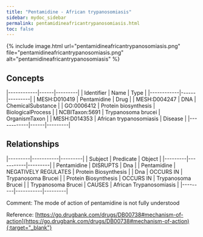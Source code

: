 ```yaml
---
title: "Pentamidine - African trypanosomiasis"
sidebar: mydoc_sidebar
permalink: pentamidineafricantrypanosomiasis.html
toc: false 
---
```


{% include image.html url="pentamidineafricantrypanosomiasis.png" file="pentamidineafricantrypanosomiasis.png" alt="pentamidineafricantrypanosomiasis" %}

## Concepts

|------------|------|---------|
| Identifier | Name | Type    |
|------------|------|---------|
| MESH:D010419 | Pentamidine | Drug |
| MESH:D004247 | DNA | ChemicalSubstance |
| GO:0006412 | Protein biosynthesis | BiologicalProcess |
| NCBITaxon:5691 | Trypanosoma brucei | OrganismTaxon |
| MESH:D014353 | African trypanosomiasis | Disease |
|------------|------|---------|

## Relationships

|---------|-----------|---------|
| Subject | Predicate | Object  |
|---------|-----------|---------|
| Pentamidine | DISRUPTS | Dna |
| Pentamidine | NEGATIVELY REGULATES | Protein Biosynthesis |
| Dna | OCCURS IN | Trypanosoma Brucei |
| Protein Biosynthesis | OCCURS IN | Trypanosoma Brucei |
| Trypanosoma Brucei | CAUSES | African Trypanosomiasis |
|---------|-----------|---------|

Comment: The mode of action of pentamidine is not fully understood

Reference: [https://go.drugbank.com/drugs/DB00738#mechanism-of-action](https://go.drugbank.com/drugs/DB00738#mechanism-of-action){:target="_blank"}